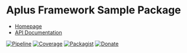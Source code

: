 # Aplus Framework Sample Package

- [Homepage](https://aplus-framework.com/docs/sample-package)
- [API Documentation](https://aplus-framework.gitlab.io/projects/sample-package/docs/)

[![Pipeline](https://gitlab.com/aplus-framework/projects/sample-package/badges/master/pipeline.svg)](https://gitlab.com/aplus-framework/projects/sample-package/-/pipelines?scope=branches)
[![Coverage](https://gitlab.com/aplus-framework/projects/sample-package/badges/master/coverage.svg?job=test:php)](https://aplus-framework.gitlab.io/projects/sample-package/coverage/)
[![Packagist](https://img.shields.io/packagist/v/aplus/sample-package)](https://packagist.org/packages/aplus/sample-package)
[![Donate](https://img.shields.io/badge/Donate-PayPal-blue.svg)](https://www.paypal.com/cgi-bin/webscr?cmd=_s-xclick&hosted_button_id=NGBNW5PY4VSJ4)
